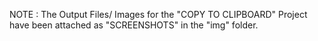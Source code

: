 NOTE : The Output Files/ Images for the "COPY TO CLIPBOARD" Project have been attached as "SCREENSHOTS" in the "img" folder.
